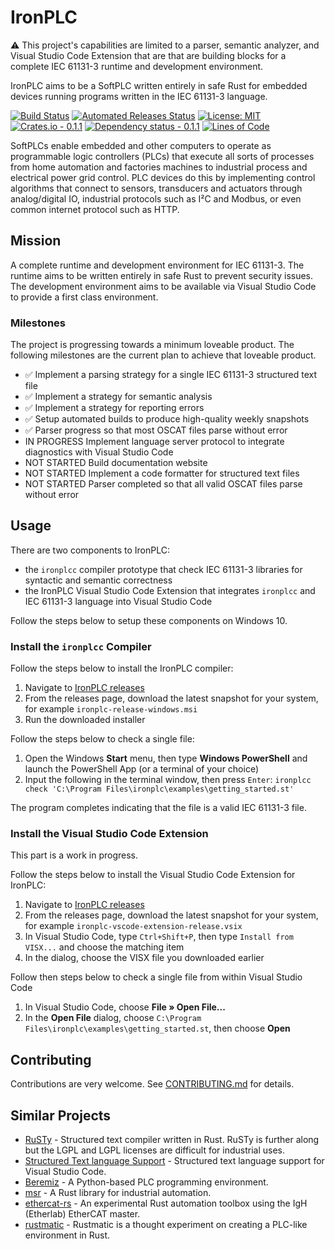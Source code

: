 # IronPLC

⚠ This project's capabilities are limited to a parser, semantic analyzer, and
Visual Studio Code Extension that are that are building blocks for a complete
IEC 61131-3 runtime and development environment.

IronPLC aims to be a SoftPLC written entirely in safe Rust for embedded
devices running programs written in the IEC 61131-3 language.

[![Build Status](https://github.com/garretfick/ironplc/workflows/Build%20and%20Test/badge.svg)](https://github.com/garretfick/ironplc/actions?query=workflow%3ABuild-and-Test)
[![Automated Releases Status](https://github.com/garretfick/ironplc/workflows/Publish%20IronPLC%20Releases/badge.svg)](https://github.com/garretfick/ironplc/actions?query=workflow%3APublish-IronPLC-Releases)
[![License: MIT](https://img.shields.io/badge/License-MIT-green.svg)](https://opensource.org/licenses/MIT)
[![Crates.io - 0.1.1](https://img.shields.io/crates/v/ironplc-plc2x)](https://crates.io/crates/ironplc-plc2x)
[![Dependency status - 0.1.1](https://deps.rs/crate/ironplc-plc2x/0.1.1/status.svg)](https://deps.rs/crate/ironplc-plc2x/0.1.1)
[![Lines of Code](https://tokei.rs/b1/github/garretfick/ironplc)](https://github.com/XAMPPRocky/tokei)

SoftPLCs enable embedded and other computers to operate as programmable logic
controllers (PLCs) that execute all sorts of processes from home automation
and factories machines to industrial process and electrical power grid control.
PLC devices do this by implementing control algorithms that connect to sensors,
transducers and actuators through analog/digital IO, industrial protocols such as
I²C and Modbus, or even common internet protocol such as HTTP.

## Mission

A complete runtime and development environment for IEC 61131-3. The runtime aims
to be written entirely in safe Rust to prevent security issues. The development
environment aims to be available via Visual Studio Code to provide
a first class environment.

### Milestones

The project is progressing towards a minimum loveable product. The following
milestones are the current plan to achieve that loveable product.

* ✅ Implement a parsing strategy for a single IEC 61131-3 structured text file
* ✅ Implement a strategy for semantic analysis
* ✅ Implement a strategy for reporting errors
* ✅ Setup automated builds to produce high-quality weekly snapshots
* ✅ Parser progress so that most OSCAT files parse without error
* IN PROGRESS Implement language server protocol to integrate diagnostics with Visual Studio Code
* NOT STARTED Build documentation website
* NOT STARTED Implement a code formatter for structured text files
* NOT STARTED Parser completed so that all valid OSCAT files parse without error

## Usage

There are two components to IronPLC:

* the `ironplcc` compiler prototype that check IEC 61131-3 libraries for
syntactic and semantic correctness
* the IronPLC Visual Studio Code Extension that integrates `ironplcc` and IEC 61131-3 language into Visual Studio Code

Follow the steps below to setup these components on Windows 10.

### Install the `ironplcc` Compiler

Follow the steps below to install the IronPLC compiler:

1. Navigate to [IronPLC releases](https://github.com/garretfick/ironplc/releases)
1. From the releases page, download the latest snapshot for your system, for
   example `ironplc-release-windows.msi`
1. Run the downloaded installer

Follow the steps below to check a single file:

1. Open the Windows **Start** menu, then type **Windows PowerShell** and launch
   the PowerShell App (or a terminal of your choice)
1. Input the following in the terminal window, then press `Enter`:
   ```ironplcc check 'C:\Program Files\ironplc\examples\getting_started.st'```

The program completes indicating that the file is a valid IEC 61131-3 file.

### Install the Visual Studio Code Extension

This part is a work in progress.

Follow the steps below to install the Visual Studio Code Extension for IronPLC:

1. Navigate to [IronPLC releases](https://github.com/garretfick/ironplc/releases)
1. From the releases page, download the latest snapshot for your system, for
   example `ironplc-vscode-extension-release.vsix`
1. In Visual Studio Code, type `Ctrl+Shift+P`, then type `Install from VISX...` and choose the matching item
1. In the dialog, choose the VISX file you downloaded earlier

Follow then steps below to check a single file from within Visual Studio Code

1. In Visual Studio Code, choose **File » Open File...**
1. In the **Open File** dialog, choose `C:\Program Files\ironplc\examples\getting_started.st`, then choose **Open**

## Contributing

Contributions are very welcome. See [CONTRIBUTING.md](CONTRIBUTING.md) for details.

## Similar Projects

* [RuSTy](https://github.com/PLC-lang/rusty) - Structured text compiler written in Rust. RuSTy is further along but the LGPL and LGPL licenses are difficult for industrial uses.
* [Structured Text language Support](https://github.com/Serhioromano/vscode-st) - Structured text language support for Visual Studio Code.
* [Beremiz](https://beremiz.org/) - A Python-based PLC programming environment.
* [msr](https://github.com/slowtec/msr) - A Rust library for industrial automation.
* [ethercat-rs](https://github.com/birkenfeld/ethercat-rs) - An experimental Rust automation toolbox using the IgH (Etherlab) EtherCAT master.
* [rustmatic](https://github.com/NOP0/rustmatic) - Rustmatic is a thought experiment on creating a PLC-like environment in Rust.

